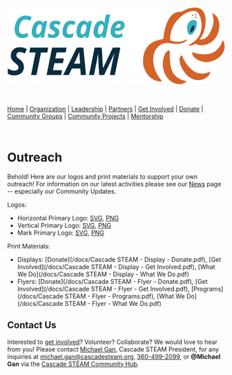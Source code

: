 <style>
  .header {
	display: none;
  }
  .footer {
	display: none;
  }
</style>

<p align="center"><img src="/assets/images/Cascade_STEAM_horizontal_logo_primary.svg" width="600" height="178" /></p>

<br>

[Home](/) | [Organization](/organization) | [Leadership](/leadership) | [Partners](/partners) | [Get Involved](/get-involved) | [Donate](/donate) | [Community Groups](/community-groups) | [Community Projects](/community-projects) | [Mentorship](/mentorship)

<br>

# Outreach

Behold! Here are our logos and print materials to support your own outreach! For information on our latest activities please see our [News](/news) page -- especially our Community Updates.

Logos:
- Horizontal Primary Logo: [SVG](/assets/images/Cascade_STEAM_horizontal_logo_primary.svg), [PNG](/assets/images/Cascade_STEAM_horizontal_logo_primary.png)
- Vertical Primary Logo: [SVG](/assets/images/Cascade_STEAM_vertical_logo_primary.svg), [PNG](/assets/images/Cascade_STEAM_vertical_logo_primary.png)
- Mark Primary Logo: [SVG](/assets/images/Cascade_STEAM_mark_primary.svg), [PNG](/assets/images/Cascade_STEAM_mark_primary.png)

Print Materials:
- Displays: [Donate](/docs/Cascade STEAM - Display - Donate.pdf), [Get Involved](/docs/Cascade STEAM - Display - Get Involved.pdf), [What We Do](/docs/Cascade STEAM - Display - What We Do.pdf)
- Flyers: [Donate](/docs/Cascade STEAM - Flyer - Donate.pdf), [Get Involved](/docs/Cascade STEAM - Flyer - Get Involved.pdf), [Programs](/docs/Cascade STEAM - Flyer - Programs.pdf), [What We Do](/docs/Cascade STEAM - Flyer - What We Do.pdf)

## Contact Us

Interested to [get involved](/get-involved)? Volunteer? Collaborate? We would love to hear from you! Please contact [Michael Gan](https://www.linkedin.com/in/michaelbgan), Cascade STEAM President, for any inquiries at [michael.gan@cascadesteam.org](mailto:michael.gan@cascadesteam.org), [360-499-2099](tel:3604992099), or **@Michael Gan** via the [Cascade STEAM Community Hub](http://hub.cascadesteam.org).
